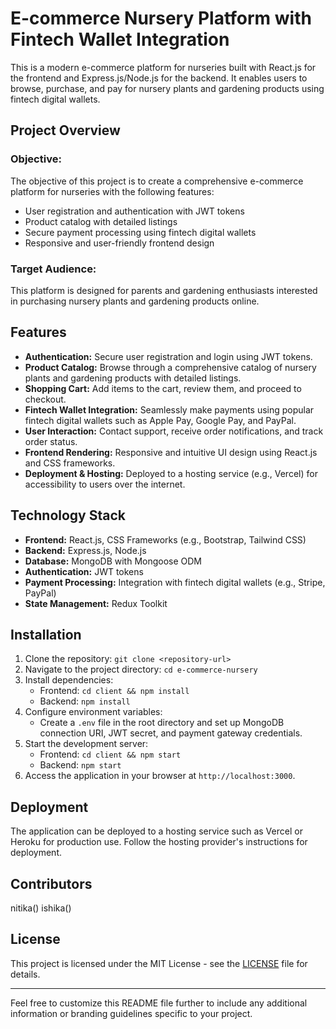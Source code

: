 # E-commerce Nursery Platform with Fintech Wallet Integration

This is a modern e-commerce platform for nurseries built with React.js for the frontend and Express.js/Node.js for the backend. It enables users to browse, purchase, and pay for nursery plants and gardening products using fintech digital wallets.

## Project Overview

### Objective:

The objective of this project is to create a comprehensive e-commerce platform for nurseries with the following features:
- User registration and authentication with JWT tokens
- Product catalog with detailed listings
- Secure payment processing using fintech digital wallets
- Responsive and user-friendly frontend design

### Target Audience:

This platform is designed for parents and gardening enthusiasts interested in purchasing nursery plants and gardening products online.

## Features

- **Authentication:** Secure user registration and login using JWT tokens.
- **Product Catalog:** Browse through a comprehensive catalog of nursery plants and gardening products with detailed listings.
- **Shopping Cart:** Add items to the cart, review them, and proceed to checkout.
- **Fintech Wallet Integration:** Seamlessly make payments using popular fintech digital wallets such as Apple Pay, Google Pay, and PayPal.
- **User Interaction:** Contact support, receive order notifications, and track order status.
- **Frontend Rendering:** Responsive and intuitive UI design using React.js and CSS frameworks.
- **Deployment & Hosting:** Deployed to a hosting service (e.g., Vercel) for accessibility to users over the internet.

## Technology Stack

- **Frontend:** React.js, CSS Frameworks (e.g., Bootstrap, Tailwind CSS)
- **Backend:** Express.js, Node.js
- **Database:** MongoDB with Mongoose ODM
- **Authentication:** JWT tokens
- **Payment Processing:** Integration with fintech digital wallets (e.g., Stripe, PayPal)
- **State Management:** Redux Toolkit

## Installation

1. Clone the repository: `git clone <repository-url>`
2. Navigate to the project directory: `cd e-commerce-nursery`
3. Install dependencies:
   - Frontend: `cd client && npm install`
   - Backend: `npm install`
4. Configure environment variables:
   - Create a `.env` file in the root directory and set up MongoDB connection URI, JWT secret, and payment gateway credentials.
5. Start the development server:
   - Frontend: `cd client && npm start`
   - Backend: `npm start`
6. Access the application in your browser at `http://localhost:3000`.

## Deployment

The application can be deployed to a hosting service such as Vercel or Heroku for production use. Follow the hosting provider's instructions for deployment.

## Contributors

nitika()
ishika()

## License

This project is licensed under the MIT License - see the [LICENSE](LICENSE) file for details.

---

Feel free to customize this README file further to include any additional information or branding guidelines specific to your project.
